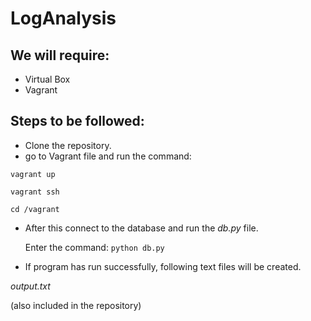 # LogAnalysis

## We will require:
* Virtual Box
* Vagrant

## Steps to be followed:

* Clone the repository.
* go to Vagrant file and run the command:

`vagrant up`

`vagrant ssh`

`cd /vagrant`

* After this connect to the database and run the _db.py_ file. 
  
  Enter the command:  `python db.py`

* If program has run successfully, following text files will be created.

_output.txt_

(also included in the repository)
